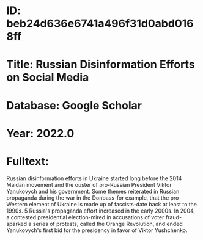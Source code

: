 # ID: beb24d636e6741a496f31d0abd0168ff
# Title: Russian Disinformation Efforts on Social Media
# Database: Google Scholar
# Year: 2022.0
# Fulltext:
Russian disinformation efforts in Ukraine started long before the 2014 Maidan movement and the ouster of pro-Russian President Viktor Yanukovych and his government.
Some themes reiterated in Russian propaganda during the war in the Donbass-for example, that the pro-Western element of Ukraine is made up of fascists-date back at least to the 1990s.
5 Russia's propaganda effort increased in the early 2000s.
In 2004, a contested presidential election-mired in accusations of voter fraud-sparked a series of protests, called the Orange Revolution, and ended Yanukovych's first bid for the presidency in favor of Viktor Yushchenko.